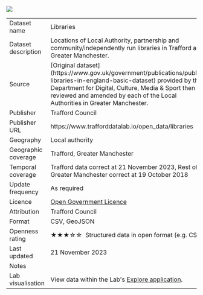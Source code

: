 
[<img src="thumbnail.png">](trafford_libraries.geojson)
</br>

<table>
<tr>
	<td>Dataset name</td>
	<td>Libraries</td>
</tr>
<tr>
	<td>Dataset description</td>
	<td>Locations of Local Authority, partnership and community/independently run libraries in Trafford and Greater Manchester.</td>
</tr>
<tr>
	<td>Source</td>
	<td>[Original dataset](https://www.gov.uk/government/publications/public-libraries-in-england-basic-dataset) provided by the Department for Digital, Culture, Media & Sport then reviewed and amended by each of the Local Authorities in Greater Manchester.</td>
</tr>
<tr>
	<td>Publisher</td>
	<td>Trafford Council</td>
</tr>
<tr>
	<td>Publisher URL</td>
	<td><a href="https://www.trafforddatalab.io/open_data/libraries"></a>https://www.trafforddatalab.io/open_data/libraries</td>
</tr>
<tr>
	<td>Geography</td>
	<td>Local authority</td>
</tr>
<tr>
	<td>Geographic coverage</td>
	<td>Trafford, Greater Manchester</td>
</tr>
<tr>
	<td>Temporal coverage</td>
	<td>Trafford data correct at 21 November 2023, Rest of Greater Manchester correct at 19 October 2018</td>
</tr>
<tr>
	<td>Update frequency</td>
	<td>As required</td>
</tr>
<tr>
	<td>Licence</td>
	<td><a href="http://www.nationalarchives.gov.uk/doc/open-government-licence/version/3/">Open Government Licence</a></td>
</tr>
<tr>
	<td>Attribution</td>
	<td>Trafford Council</td>
</tr>
<tr>
	<td>Format</td>
	<td>CSV, GeoJSON</td>
</tr>
<tr>
	<td>Openness rating</td>
	<td>&#9733&#9733&#9733&#9734&#9734&nbsp; Structured data in open format (e.g. CSV)</td>
</tr>
<tr>
	<td>Last updated</td>
	<td>21 November 2023</td>
</tr>
<tr>
	<td>Notes</td>
	<td></td>
</tr>
<tr>
	<td>Lab visualisation</td>
	<td>View data within the Lab's <a href="https://www.trafforddatalab.io/maps/explore/index.html?dataset=libraries">Explore application</a>.</td>
</tr>
</table>
